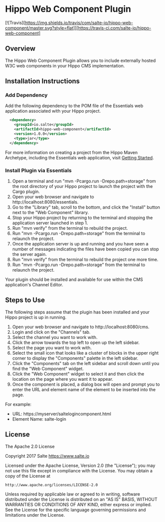 # Hippo Web Component Plugin

[![Travis][https://img.shields.io/travis/com/salte-io/hippo-web-component/master.svg?style=flat]][https://travis-ci.com/salte-io/hippo-web-component]

## Overview
The Hippo Web Component Plugin allows you to include externally hosted W3C web components in your Hippo CMS implementation.

## Installation Instructions
### Add Dependency
Add the following dependency to the POM file of the Essentials web application associated with your Hippo project.
```xml
  <dependency>
    <groupId>io.salte</groupId>
    <artifactId>hippo-web-component</artifactId>
    <version>1.0.0</version>
    <type>jar</type>
  </dependency>
```
For more information on creating a project from the Hippo Maven Archetype, including the Essentials web application, visit [Getting Started](https://www.onehippo.org/12/trails/getting-started/hippo-essentials-getting-started.html).
### Install Plugin via Essentials
1. Open a terminal and run "mvn -Pcargo.run -Drepo.path=storage" from the root directory of your Hippo project to launch the project with the Cargo plugin.
2. Open your web browser and navigate to http://localhost:8080/essentials.
3. Go to the "Library" tab, scroll to the bottom, and click the "Install" button next to the "Web Component" library.
4. Stop your Hippo project by returning to the terminal and stopping the application server launched in step 1.
5. Run "mvn verify" from the terminal to rebuild the project.
6. Run "mvn -Pcargo.run -Drepo.path=storage" from the terminal to relaunch the project.
7. Once the application server is up and running and you have seen a number of messages indicating the files have been copied you can stop the server again.
8. Run "mvn verify" from the terminal to rebuild the project one more time.
9. Run "mvn -Pcargo.run -Drepo.path=storage" from the terminal to relaunch the project.

Your plugin should be installed and available for use within the CMS application's Channel Editor.

## Steps to Use
The following steps assume that the plugin has been installed and your Hippo project is up in running.

1. Open your web browser and navigate to http://localhost:8080/cms.
2. Login and click on the "Channels" tab.
3. Select the channel you want to work with.
4. Click the arrow towards the top left to open up the left sidebar.
5. Select the page you want to work with.
6. Select the small icon that looks like a cluster of blocks in the upper right corner to display the "Components" palette in the left sidebar.
7. Click the "Components" tab on the left sidebar and scroll down until you find the "Web Component" widget.
8. Click the "Web Component" widget to select it and then click the location on the page where you want it to appear.
9. Once the component is placed, a dialog box will open and prompt you to enter the URL and element name of the element to be inserted into the page.

For example:
- URL: https://myserver/saltelogincomponent.html
- Element Name: salte-login

## License
The Apache 2.0 License

Copyright 2017 Salte https://www.salte.io

Licensed under the Apache License, Version 2.0 (the "License");
you may not use this file except in compliance with the License.
You may obtain a copy of the License at

    http://www.apache.org/licenses/LICENSE-2.0

Unless required by applicable law or agreed to in writing, software
distributed under the License is distributed on an "AS IS" BASIS,
WITHOUT WARRANTIES OR CONDITIONS OF ANY KIND, either express or implied.
See the License for the specific language governing permissions and
limitations under the License.
